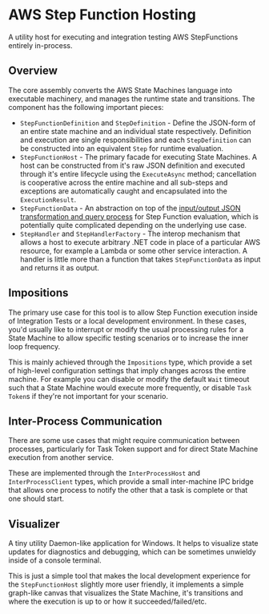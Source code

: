 # AWS Step Function Hosting

A utility host for executing and integration testing AWS StepFunctions entirely in-process.

## Overview

The core assembly converts the AWS State Machines language into executable machinery, and manages the runtime state and transitions. The component has the following important pieces:

* `StepFunctionDefinition` and `StepDefinition` - Define the JSON-form of an entire state machine and an individual state respectively. Definition and execution are single responsibilities and each `StepDefinition` can be constructed into an equivalent `Step` for runtime evaluation.
* `StepFunctionHost` - The primary facade for executing State Machines. A host can be constructed from it's raw JSON definition and executed through it's entire lifecycle using the `ExecuteAsync` method; cancellation is cooperative across the entire machine and all sub-steps and exceptions are automatically caught and encapsulated into the `ExecutionResult`.
* `StepFunctionData` - An abstraction on top of the [input/output JSON transformation and query process](https://docs.aws.amazon.com/step-functions/latest/dg/concepts-input-output-filtering.html) for Step Function evaluation, which is potentially quite complicated depending on the underlying use case.
* `StepHandler` and `StepHandlerFactory` - The interop mechanism that allows a host to execute arbitrary .NET code in place of a particular AWS resource, for example a Lambda or some other service interaction. A handler is little more than a function that takes `StepFunctionData` as input and returns it as output.

## Impositions

The primary use case for this tool is to allow Step Function execution inside of Integration Tests or a local development environment. In these cases, you'd usually like to interrupt or modify the usual processing rules for a State Machine to allow specific testing scenarios or to increase
the inner loop frequency.

This is mainly achieved through the `Impositions` type, which provide a set of high-level configuration settings that imply changes across the entire machine. For example you can disable or modify the default `Wait` timeout such that a State Machine would execute more frequently, or disable `Task Token`s if they're not important for your scenario.

## Inter-Process Communication

There are some use cases that might require communication between processes, particularly for Task Token support and for direct State Machine execution from another service.

These are implemented through the `InterProcessHost` and `InterProcessClient` types, which provide a small inter-machine IPC bridge that allows one process to notify the other that a task is complete or that one should start.

## Visualizer

A tiny utility Daemon-like application for Windows. It helps to visualize state updates for diagnostics and debugging, which can be sometimes unwieldy inside of a console terminal.

This is just a simple tool that makes the local development experience for the `StepFunctionHost` slightly more user friendly, it implements a simple graph-like canvas that visualizes the State Machine, it's transitions and where the execution is up to or how it succeeded/failed/etc.
